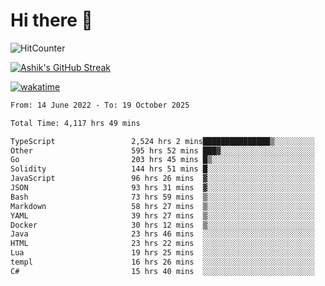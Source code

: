 # Hi there 👋

![HitCounter](https://hits.seeyoufarm.com/api/count/incr/badge.svg?url=https%3A%2F%2Fgithub.com%2Fashrhmn1212%2Fhit-counter)

<!-- ![Contribution Graph](https://github-readme-activity-graph.cyclic.app/graph?username=ashrhmn) -->


<!-- [![Top Langs](https://github-readme-stats.vercel.app/api/top-langs/?username=ashrhmn&layout=compact&theme=synthwave&langs_count=10&card_width=445)](https://github.com/anuraghazra/github-readme-stats) -->

[![Ashik's GitHub Streak](https://github-readme-streak-stats.herokuapp.com/?user=ashrhmn&theme=blood&fire=DD7F1C&background=151515&dates=9f9f9f&border=DD2727)](https://git.io/streak-stats)

<!-- ![Ashik's GitHub stats](https://github-readme-stats.vercel.app/api/?username=ashrhmn&show_icons=true&title_color=fff&icon_color=79ff97&text_color=9f9f9f&bg_color=151515) -->

[![wakatime](https://wakatime.com/badge/user/3df86613-ba63-4631-8e65-0ff18e7becad.svg)](https://wakatime.com/@3df86613-ba63-4631-8e65-0ff18e7becad)

<!--START_SECTION:waka-->

```txt
From: 14 June 2022 - To: 19 October 2025

Total Time: 4,117 hrs 49 mins

TypeScript                 2,524 hrs 2 mins███████████████▒░░░░░░░░░   61.30 %
Other                      595 hrs 52 mins ███▓░░░░░░░░░░░░░░░░░░░░░   14.47 %
Go                         203 hrs 45 mins █▒░░░░░░░░░░░░░░░░░░░░░░░   04.95 %
Solidity                   144 hrs 51 mins █░░░░░░░░░░░░░░░░░░░░░░░░   03.52 %
JavaScript                 96 hrs 26 mins  ▓░░░░░░░░░░░░░░░░░░░░░░░░   02.34 %
JSON                       93 hrs 31 mins  ▓░░░░░░░░░░░░░░░░░░░░░░░░   02.27 %
Bash                       73 hrs 59 mins  ▒░░░░░░░░░░░░░░░░░░░░░░░░   01.80 %
Markdown                   58 hrs 27 mins  ▒░░░░░░░░░░░░░░░░░░░░░░░░   01.42 %
YAML                       39 hrs 27 mins  ▒░░░░░░░░░░░░░░░░░░░░░░░░   00.96 %
Docker                     30 hrs 12 mins  ▒░░░░░░░░░░░░░░░░░░░░░░░░   00.73 %
Java                       23 hrs 46 mins  ░░░░░░░░░░░░░░░░░░░░░░░░░   00.58 %
HTML                       23 hrs 22 mins  ░░░░░░░░░░░░░░░░░░░░░░░░░   00.57 %
Lua                        19 hrs 25 mins  ░░░░░░░░░░░░░░░░░░░░░░░░░   00.47 %
templ                      16 hrs 26 mins  ░░░░░░░░░░░░░░░░░░░░░░░░░   00.40 %
C#                         15 hrs 40 mins  ░░░░░░░░░░░░░░░░░░░░░░░░░   00.38 %
```

<!--END_SECTION:waka-->


<!--### Most Used Languages 
<img src="https://wakatime.com/share/@ashrhmn/24ecb986-5bf8-4607-af7f-0aab08908d8c.png" />

### Favourite Tools
<img src="https://wakatime.com/share/@ashrhmn/f4e08015-f3bc-460a-9228-95a3ba11c604.png" />-->
